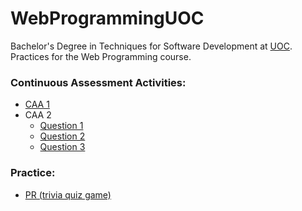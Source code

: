# WebProgrammingUOC
Bachelor's Degree in Techniques for Software Development at <a href="https://github.com/UOC/">UOC</a>.\
Practices for the Web Programming course.

### Continuous Assessment Activities:
- <a href="https://github.com/juanmafe/WebProgrammingUOC/tree/main/CAA1">CAA 1</a>
- CAA 2
  - <a href="https://github.com/juanmafe/WebProgrammingUOC/tree/main/CAA2/question1">Question 1</a>
  - <a href="https://github.com/juanmafe/WebProgrammingUOC/tree/main/CAA2/question2">Question 2</a>
  - <a href="https://github.com/juanmafe/WebProgrammingUOC/tree/main/CAA2/question3">Question 3</a>

### Practice:
- <a href="https://github.com/juanmafe/WebProgrammingUOC/tree/main/PR">PR (trivia quiz game)</a>
